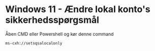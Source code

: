 
# Windows 11 - Ændre lokal konto's sikkerhedsspørgsmål

Åben CMD eller Powershell og kør denne command

```cmd
ms-cxh://setsqsalocalonly
```
